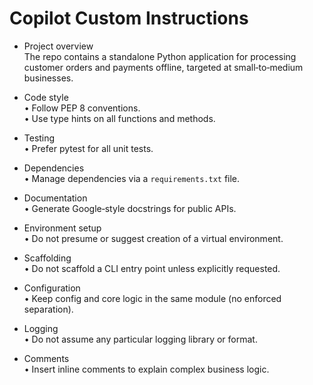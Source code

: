 # Copilot Custom Instructions

- Project overview  
  The repo contains a standalone Python application for processing customer orders and payments offline, targeted at small‐to‐medium businesses.

- Code style  
  • Follow PEP 8 conventions.  
  • Use type hints on all functions and methods.  

- Testing  
  • Prefer pytest for all unit tests.  

- Dependencies  
  • Manage dependencies via a `requirements.txt` file.  

- Documentation  
  • Generate Google‑style docstrings for public APIs.  

- Environment setup  
  • Do not presume or suggest creation of a virtual environment.  

- Scaffolding  
  • Do not scaffold a CLI entry point unless explicitly requested.  

- Configuration  
  • Keep config and core logic in the same module (no enforced separation).  

- Logging  
  • Do not assume any particular logging library or format.  

- Comments  
  • Insert inline comments to explain complex business logic.  